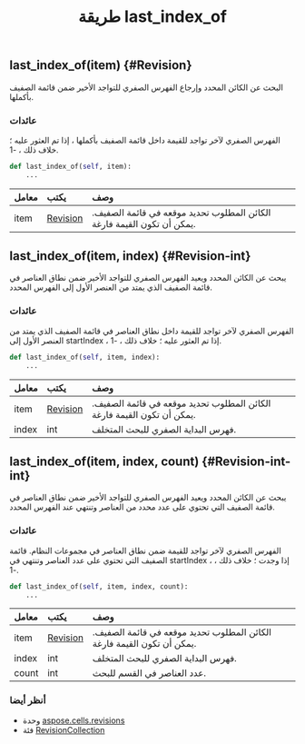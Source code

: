 ﻿---
title: طريقة last_index_of
second_title: Aspose.Cells for Python via .NET API المراجع
description:
type: docs
weight: 50
url: /ar/python-net/aspose.cells.revisions/revisioncollection/last_index_of/
is_root: false
---
##  last_index_of(item) {#Revision}
البحث عن الكائن المحدد وإرجاع الفهرس الصفري للتواجد الأخير ضمن قائمة الصفيف بأكملها.


###  عائدات

الفهرس الصفري لآخر تواجد للقيمة داخل قائمة الصفيف بأكملها ، إذا تم العثور عليه ؛ خلاف ذلك ، -1.


```python
def last_index_of(self, item):
    ...
```


| معامل| يكتب| وصف|
| :- | :- | :- |
| item | [Revision](/cells/ar/python-net/aspose.cells.revisions/revision) | الكائن المطلوب تحديد موقعه في قائمة الصفيف. يمكن أن تكون القيمة فارغة.|


##  last_index_of(item, index) {#Revision-int}
يبحث عن الكائن المحدد ويعيد الفهرس الصفري للتواجد الأخير ضمن نطاق العناصر في قائمة الصفيف الذي يمتد من العنصر الأول إلى الفهرس المحدد.


###  عائدات

الفهرس الصفري لآخر تواجد للقيمة داخل نطاق العناصر في قائمة الصفيف الذي يمتد من العنصر الأول إلى startIndex ، إذا تم العثور عليه ؛ خلاف ذلك ، -1.


```python
def last_index_of(self, item, index):
    ...
```


| معامل| يكتب| وصف|
| :- | :- | :- |
| item | [Revision](/cells/ar/python-net/aspose.cells.revisions/revision) | الكائن المطلوب تحديد موقعه في قائمة الصفيف. يمكن أن تكون القيمة فارغة.|
| index | int | فهرس البداية الصفري للبحث المتخلف.|


##  last_index_of(item, index, count) {#Revision-int-int}
يبحث عن الكائن المحدد ويعيد الفهرس الصفري للتواجد الأخير ضمن نطاق العناصر في قائمة الصفيف التي تحتوي على عدد محدد من العناصر وتنتهي عند الفهرس المحدد.


###  عائدات

الفهرس الصفري لآخر تواجد للقيمة ضمن نطاق العناصر في مجموعات النظام. قائمة الصفيف التي تحتوي على عدد العناصر وتنتهي في startIndex ، إذا وجدت ؛ خلاف ذلك ، -1.


```python
def last_index_of(self, item, index, count):
    ...
```


| معامل| يكتب| وصف|
| :- | :- | :- |
| item | [Revision](/cells/ar/python-net/aspose.cells.revisions/revision) | الكائن المطلوب تحديد موقعه في قائمة الصفيف. يمكن أن تكون القيمة فارغة.|
| index | int | فهرس البداية الصفري للبحث المتخلف.|
| count | int | عدد العناصر في القسم للبحث.|



###  أنظر أيضا
* وحدة [aspose.cells.revisions](../../)
* فئة [RevisionCollection](/cells/ar/python-net/aspose.cells.revisions/revisioncollection)
